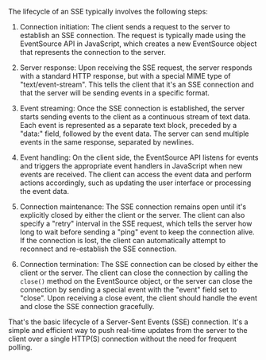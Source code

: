 The lifecycle of an SSE typically involves the following steps:

1.  Connection initiation: The client sends a request to the server to establish an SSE connection. The request is typically made using the EventSource API in JavaScript, which creates a new EventSource object that represents the connection to the server.
    
2.  Server response: Upon receiving the SSE request, the server responds with a standard HTTP response, but with a special MIME type of "text/event-stream". This tells the client that it's an SSE connection and that the server will be sending events in a specific format.
    
3.  Event streaming: Once the SSE connection is established, the server starts sending events to the client as a continuous stream of text data. Each event is represented as a separate text block, preceded by a "data:" field, followed by the event data. The server can send multiple events in the same response, separated by newlines.
    
4.  Event handling: On the client side, the EventSource API listens for events and triggers the appropriate event handlers in JavaScript when new events are received. The client can access the event data and perform actions accordingly, such as updating the user interface or processing the event data.
    
5.  Connection maintenance: The SSE connection remains open until it's explicitly closed by either the client or the server. The client can also specify a "retry" interval in the SSE request, which tells the server how long to wait before sending a "ping" event to keep the connection alive. If the connection is lost, the client can automatically attempt to reconnect and re-establish the SSE connection.
    
6.  Connection termination: The SSE connection can be closed by either the client or the server. The client can close the connection by calling the `close()` method on the EventSource object, or the server can close the connection by sending a special event with the "event" field set to "close". Upon receiving a close event, the client should handle the event and close the SSE connection gracefully.
    

That's the basic lifecycle of a Server-Sent Events (SSE) connection. It's a simple and efficient way to push real-time updates from the server to the client over a single HTTP(S) connection without the need for frequent polling.